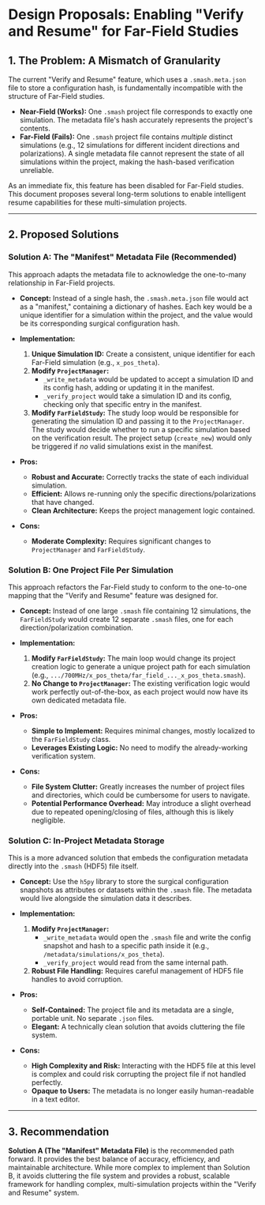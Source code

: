 # Design Proposals: Enabling "Verify and Resume" for Far-Field Studies

## 1. The Problem: A Mismatch of Granularity

The current "Verify and Resume" feature, which uses a `.smash.meta.json` file to store a configuration hash, is fundamentally incompatible with the structure of Far-Field studies.

-   **Near-Field (Works):** One `.smash` project file corresponds to exactly one simulation. The metadata file's hash accurately represents the project's contents.
-   **Far-Field (Fails):** One `.smash` project file contains *multiple* distinct simulations (e.g., 12 simulations for different incident directions and polarizations). A single metadata file cannot represent the state of all simulations within the project, making the hash-based verification unreliable.

As an immediate fix, this feature has been disabled for Far-Field studies. This document proposes several long-term solutions to enable intelligent resume capabilities for these multi-simulation projects.

---

## 2. Proposed Solutions

### Solution A: The "Manifest" Metadata File (Recommended)

This approach adapts the metadata file to acknowledge the one-to-many relationship in Far-Field projects.

-   **Concept:** Instead of a single hash, the `.smash.meta.json` file would act as a "manifest," containing a dictionary of hashes. Each key would be a unique identifier for a simulation within the project, and the value would be its corresponding surgical configuration hash.

-   **Implementation:**
    1.  **Unique Simulation ID:** Create a consistent, unique identifier for each Far-Field simulation (e.g., `x_pos_theta`).
    2.  **Modify `ProjectManager`:**
        -   `_write_metadata` would be updated to accept a simulation ID and its config hash, adding or updating it in the manifest.
        -   `_verify_project` would take a simulation ID and its config, checking only that specific entry in the manifest.
    3.  **Modify `FarFieldStudy`:** The study loop would be responsible for generating the simulation ID and passing it to the `ProjectManager`. The study would decide whether to run a specific simulation based on the verification result. The project setup (`create_new`) would only be triggered if *no* valid simulations exist in the manifest.

-   **Pros:**
    -   **Robust and Accurate:** Correctly tracks the state of each individual simulation.
    -   **Efficient:** Allows re-running only the specific directions/polarizations that have changed.
    -   **Clean Architecture:** Keeps the project management logic contained.

-   **Cons:**
    -   **Moderate Complexity:** Requires significant changes to `ProjectManager` and `FarFieldStudy`.

### Solution B: One Project File Per Simulation

This approach refactors the Far-Field study to conform to the one-to-one mapping that the "Verify and Resume" feature was designed for.

-   **Concept:** Instead of one large `.smash` file containing 12 simulations, the `FarFieldStudy` would create 12 separate `.smash` files, one for each direction/polarization combination.

-   **Implementation:**
    1.  **Modify `FarFieldStudy`:** The main loop would change its project creation logic to generate a unique project path for each simulation (e.g., `.../700MHz/x_pos_theta/far_field_..._x_pos_theta.smash`).
    2.  **No Change to `ProjectManager`:** The existing verification logic would work perfectly out-of-the-box, as each project would now have its own dedicated metadata file.

-   **Pros:**
    -   **Simple to Implement:** Requires minimal changes, mostly localized to the `FarFieldStudy` class.
    -   **Leverages Existing Logic:** No need to modify the already-working verification system.

-   **Cons:**
    -   **File System Clutter:** Greatly increases the number of project files and directories, which could be cumbersome for users to navigate.
    -   **Potential Performance Overhead:** May introduce a slight overhead due to repeated opening/closing of files, although this is likely negligible.

### Solution C: In-Project Metadata Storage

This is a more advanced solution that embeds the configuration metadata directly into the `.smash` (HDF5) file itself.

-   **Concept:** Use the `h5py` library to store the surgical configuration snapshots as attributes or datasets within the `.smash` file. The metadata would live alongside the simulation data it describes.

-   **Implementation:**
    1.  **Modify `ProjectManager`:**
        -   `_write_metadata` would open the `.smash` file and write the config snapshot and hash to a specific path inside it (e.g., `/metadata/simulations/x_pos_theta`).
        -   `_verify_project` would read from the same internal path.
    2.  **Robust File Handling:** Requires careful management of HDF5 file handles to avoid corruption.

-   **Pros:**
    -   **Self-Contained:** The project file and its metadata are a single, portable unit. No separate `.json` files.
    -   **Elegant:** A technically clean solution that avoids cluttering the file system.

-   **Cons:**
    -   **High Complexity and Risk:** Interacting with the HDF5 file at this level is complex and could risk corrupting the project file if not handled perfectly.
    -   **Opaque to Users:** The metadata is no longer easily human-readable in a text editor.

---

## 3. Recommendation

**Solution A (The "Manifest" Metadata File)** is the recommended path forward. It provides the best balance of accuracy, efficiency, and maintainable architecture. While more complex to implement than Solution B, it avoids cluttering the file system and provides a robust, scalable framework for handling complex, multi-simulation projects within the "Verify and Resume" system.